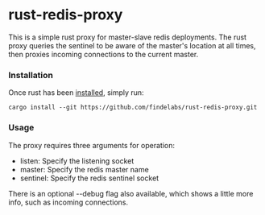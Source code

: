 # rust-redis-proxy

This is a simple rust proxy for master-slave redis deployments. The rust proxy queries the sentinel to be aware of the master's location at all times, then proxies incoming connections to the current master. 

### Installation

Once rust has been [installed](https://www.rust-lang.org/tools/install), simply run:
```
cargo install --git https://github.com/findelabs/rust-redis-proxy.git
```

### Usage

The proxy requires three arguments for operation:

  - listen: Specify the listening socket
  - master: Specify the redis master name
  - sentinel: Specify the redis sentinel socket

There is an optional --debug flag also available, which shows a little more info, such as incoming connections.

